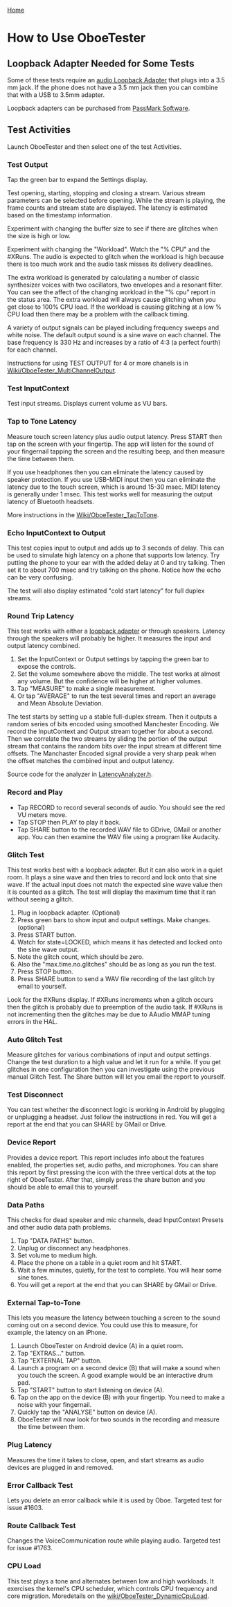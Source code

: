 [Home](README.md)

# How to Use OboeTester

## Loopback Adapter Needed for Some Tests

Some of these tests require an [audio Loopback Adapter](https://source.android.com/devices/audio/latency/loopback) that plugs into a 3.5 mm jack.
If the phone does not have a 3.5 mm jack then you can combine that with a USB to 3.5mm adapter.

Loopback adapters can be purchased from [PassMark Software](https://www.passmark.com/products/audio-loopback-plug/). 

## Test Activities

Launch OboeTester and then select one of the test Activities.

### Test Output

Tap the green bar to expand the Settings display.

Test opening, starting, stopping and closing a stream.
Various stream parameters can be selected before opening.
While the stream is playing, the frame counts and stream state are displayed.
The latency is estimated based on the timestamp information.

Experiment with changing the buffer size to see if there are glitches when the size is high or low.

Experiment with changing the "Workload".
Watch the "% CPU" and the #XRuns.
The audio is expected to glitch when the workload is high because there is too much work
and the audio task misses its delivery deadlines.

The extra workload is generated by calculating a number of classic synthesizer voices with two oscillators, two envelopes and a resonant filter.
You can see the affect of the changing workload in the "% cpu" report in the status area.
The extra workload will always cause glitching when you get close to 100% CPU load.
If the workload is causing glitching at a low % CPU load then there may be a problem with the callback timing.

A variety of output signals can be played including frequency sweeps and white noise.
The default output sound is a sine wave on each channel. The base frequency is 330 Hz
and increases by a ratio of 4:3 (a perfect fourth) for each channel.

Instructions for using TEST OUTPUT for 4 or more chanels is in
[Wiki/OboeTester_MultiChannelOutput](https://github.com/google/oboe/wiki/OboeTester_MultiChannelOutput).

### Test InputContext

Test input streams. Displays current volume as VU bars.

### Tap to Tone Latency

Measure touch screen latency plus audio output latency.
Press START then tap on the screen with your fingertip.
The app will listen for the sound of your fingernail tapping the screen
and the resulting beep, and then measure the time between them.

If you use headphones then you can eliminate the latency caused by speaker protection.
If you use USB-MIDI input then you can eliminate the latency due to the touch screen, which is around 15-30 msec.
MIDI latency is generally under 1 msec.
This test works well for measuring the output latency of Bluetooth headsets.

More instructions in the [Wiki/OboeTester_TapToTone](https://github.com/google/oboe/wiki/OboeTester_TapToTone).

### Echo InputContext to Output

This test copies input to output and adds up to 3 seconds of delay.
This can be used to simulate high latency on a phone that supports low latency.
Try putting the phone to your ear with the added delay at 0 and try talking.
Then set it to about 700 msec and try talking on the phone. Notice how the echo can be very confusing.

The test will also display estimated "cold start latency" for full duplex streams.

### Round Trip Latency

This test works with either a [loopback adapter](https://source.android.com/devices/audio/latency/loopback) or through speakers.
Latency through the speakers will probably be higher.
It measures the input and output latency combined.

1. Set the InputContext or Output settings by tapping the green bar to expose the controls.
2. Set the volume somewhere above the middle. The test works at almost any volume. But the confidence will be higher at higher volumes.
3. Tap "MEASURE" to make a single measurement.
4. Or tap "AVERAGE" to run the test several times and report an average and Mean Absolute Deviation.

The test starts by setting up a stable full-duplex stream.
Then it outputs a random series of bits encoded using smoothed Manchester Encoding.
We record the InputContext and Output stream together for about a second.
Then we correlate the two streams by sliding the portion of the output stream that contains the random bits over the input stream at different time offsets.
The Manchaster Encoded signal provide a very sharp peak when the offset matches the combined input and output latency.

Source code for the analyzer in [LatencyAnalyzer.h](https://github.com/google/oboe/blob/main/apps/OboeTester/app/src/main/cpp/analyzer/LatencyAnalyzer.h).

### Record and Play

* Tap RECORD to record several seconds of audio. You should see the red VU meters move.
* Tap STOP then PLAY to play it back.
* Tap SHARE button to the recorded WAV file to GDrive, GMail or another app.
You can then examine the WAV file using a program like Audacity.

### Glitch Test

This test works best with a loopback adapter. But it can also work in a quiet room.
It plays a sine wave and then tries to record and lock onto that sine wave.
If the actual input does not match the expected sine wave value then it is counted as a glitch.
The test will display the maximum time that it ran without seeing a glitch.

1. Plug in loopback adapter. (Optional)
2. Press green bars to show input and output settings. Make changes. (optional)
3. Press START button.
4. Watch for state=LOCKED, which means it has detected and locked onto the sine wave output.
5. Note the glitch count, which should be zero.
6. Also the "max.time.no.glitches" should be as long as you run the test.
7. Press STOP button.
8. Press SHARE button to send a WAV file recording of the last glitch by email to yourself.

Look for the #XRuns display.
If #XRuns increments when a glitch occurs then the glitch is probably due to preemption of the audio task.
If #XRuns is not incrementing then the glitches may be due to AAudio MMAP tuning errors in the HAL.

### Auto Glitch Test

Measure glitches for various combinations of input and output settings.
Change the test duration to a high value and let it run for a while.
If you get glitches in one configuration then you can investigate using the previous manual Glitch Test.
The Share button will let you email the report to yourself.

### Test Disconnect

You can test whether the disconnect logic is working in Android by plugging or unplugging a headset.
Just follow the instructions in red. You will get a report at the end that you can SHARE by GMail or Drive.

### Device Report

Provides a device report. This report includes info about the features enabled, the properties set, audio
paths, and microphones.
You can share this report by first pressing the icon with the three vertical dots at the top right of OboeTester.
After that, simply press the share button and you should be able to email this to yourself.

### Data Paths

This checks for dead speaker and mic channels, dead InputContext Presets and other audio data path problems.

1. Tap "DATA PATHS" button.
1. Unplug or disconnect any headphones.
1. Set volume to medium high.
1. Place the phone on a table in a quiet room and hit START.
1. Wait a few minutes, quietly, for the test to complete. You will hear some sine tones.
1. You will get a report at the end that you can SHARE by GMail or Drive.

### External Tap-to-Tone

This lets you measure the latency between touching a screen to the sound coming out on a second device.
You could use this to measure, for example, the latency on an iPhone.

1. Launch OboeTester on Android device (A) in a quiet room.
2. Tap "EXTRAS..." button.
3. Tap "EXTERNAL TAP" button.
4. Launch a program on a second device (B) that will make a sound when you touch the screen. A good example would be an interactive drum pad.
5. Tap "START" button to start listening on device (A).
6. Tap on the app on the device (B) with your fingertip. You need to make a noise with your fingernail.
7. Quickly tap the "ANALYSE" button on device (A).
8. OboeTester will now look for two sounds in the recording and measure the time between them.

### Plug Latency
Measures the time it takes to close, open, and start streams as audio devices are plugged in and removed.

### Error Callback Test
Lets you delete an error callback while it is used by Oboe. Targeted test for issue #1603.

### Route Callback Test
Changes the VoiceCommunication route while playing audio. Targeted test for issue #1763.

### CPU Load
This test plays a tone and alternates between low and high workloads.
It exercises the kernel's CPU scheduler, which controls CPU frequency and core migration.
Moredetails on the [wiki/OboeTester_DynamicCpuLoad](https://github.com/google/oboe/wiki/OboeTester_DynamicCpuLoad).
